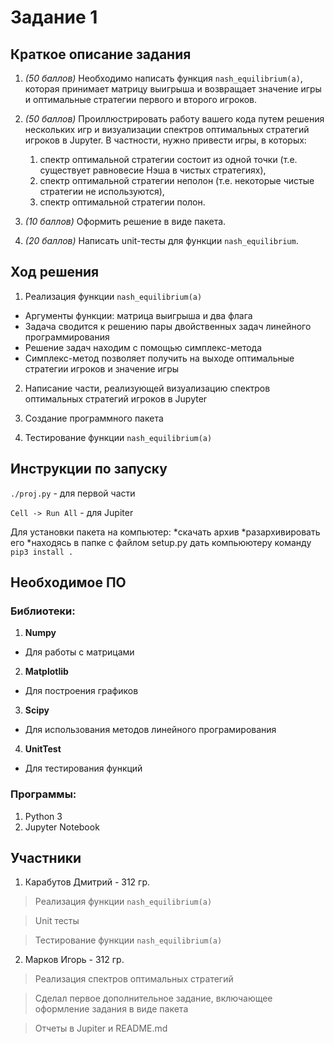# Задание 1

## Краткое описание задания

1) *(50 баллов)* Необходимо написать функция ```nash_equilibrium(a)```, которая принимает матрицу выигрыша и возвращает значение игры и оптимальные стратегии первого и второго игроков.

2) *(50 баллов)* Проиллюстрировать работу вашего кода путем решения нескольких игр и визуализации спектров оптимальных стратегий игроков в Jupyter. В частности, нужно привести игры, в которых:
    1) спектр оптимальной стратегии состоит из одной точки (т.е. существует равновесие Нэша в чистых стратегиях),
    2) спектр оптимальной стратегии неполон (т.е. некоторые чистые стратегии не используются),
    3) спектр оптимальной стратегии полон.
    
3) *(10 баллов)* Оформить решение в виде пакета.

4) *(20 баллов)* Написать unit-тесты для функции ```nash_equilibrium```.

## Ход решения

1. Реализация функции ```nash_equilibrium(a)```
* Аргументы функции: матрица выигрыша и два флага
* Задача сводится к решению пары двойственных задач линейного программирования
* Решение задач находим с помощью симплекс-метода 
* Симплекс-метод позволяет получить на выходе оптимальные стратегии игроков и значение игры

2. Написание части, реализующей визуализацию спектров оптимальных стратегий игроков в Jupyter

3. Создание программного пакета

4. Тестирование функции ```nash_equilibrium(a)```

## Инструкции по запуску

```./proj.py``` - для первой части

```Cell -> Run All```  - для Jupiter

Для установки пакета на компьютер: 
*скачать архив 
*разархивировать его
*находясь в папке с файлом setup.py дать компьюютеру команду ```pip3 install .```

## Необходимое ПО

### Библиотеки:
1) **Numpy**
* Для работы с матрицами
2) **Matplotlib**
* Для построения графиков
3) **Scipy** 
* Для использования методов линейного програмирования
4) **UnitTest**
* Для тестирования функций

### Программы:
1) Python 3
2) Jupyter Notebook

## Участники

1) Карабутов Дмитрий - 312 гр.
> Реализация функции ```nash_equilibrium(a)```

> Unit тесты

> Тестирование функции ```nash_equilibrium(a)```

2) Марков Игорь - 312 гр. 
> Реализация спектров оптимальных стратегий

> Сделал первое дополнительное задание, включающее оформление задания в виде пакета

> Отчеты в Jupiter и README.md

